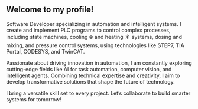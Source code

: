 ## Welcome to my profile!

Software Developer specializing in automation and intelligent systems. I create and implement PLC programs to control complex processes, including state machines, cooling ❄️ and heating ☀️ systems, dosing and mixing, and pressure control systems, using technologies like STEP7, TIA Portal, CODESYS, and TwinCAT.

Passionate about driving innovation in automation, I am constantly exploring cutting-edge fields like AI for task automation, computer vision, and intelligent agents. Combining technical expertise and creativity, I aim to develop transformative solutions that shape the future of technology.

I bring a versatile skill set to every project. Let’s collaborate to build smarter systems for tomorrow!
